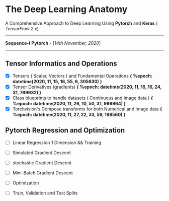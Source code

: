 # The Deep Learning Anatomy
A Comprehensive Approach to Deep Learning Using **Pytorch** 
and **Keras** ( *TensorFlow 2.x*)
***
**Sequence-I** **Pytorch** - [*14th November, 2020*]
***

## Tensor Informatics and Operations 

 - [x] Tensors ( Scalar, Vectors ) and Fundamental Operations  **{ %epoch: datetime(2020, 11, 15, 16, 55, 6, 305630) }**
 - [x] Tensor Derivatives (gradients) **{ %epoch: datetime(2020, 11, 16, 16, 24, 31, 769932) }**
 - [x] Class blueprints to handle datasets ( Continuous and Image data ) **{ %epoch: datetime(2020, 11, 26, 10, 50, 31, 999964) }**
 - [x] Torchvision's Compose transforms for both Numerical and Image data **{ %epoch: datetime(2020, 11, 27, 22, 33, 59, 198560) }**
 
## Pytorch Regression and Optimization 

- [ ] Linear Regression 1 Dimension && Training
- [ ] Simulated Gradient Descent
- [ ] stochastic Gradient Descent 
- [ ] Mini-Batch Gradient Descent 
- [ ] Optimization 
- [ ] Train, Validation and Test Splits


 
